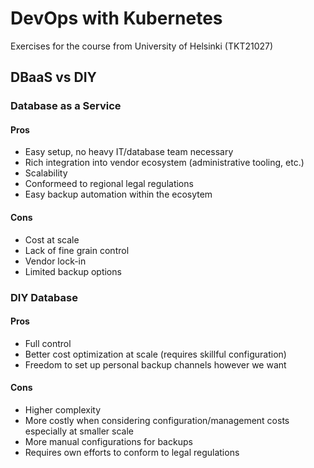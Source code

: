 # DevOps with Kubernetes
Exercises for the course from University of Helsinki (TKT21027)

## DBaaS vs DIY
### Database as a Service
#### Pros
- Easy setup, no heavy IT/database team necessary
- Rich integration into vendor ecosystem (administrative tooling, etc.)
- Scalability
- Conformeed to regional legal regulations
- Easy backup automation within the ecosytem

#### Cons
- Cost at scale
- Lack of fine grain control
- Vendor lock-in
- Limited backup options

### DIY Database
#### Pros
- Full control
- Better cost optimization at scale (requires skillful configuration)
- Freedom to set up personal backup channels however we want

#### Cons
- Higher complexity
- More costly when considering configuration/management costs especially at smaller scale
- More manual configurations for backups
- Requires own efforts to conform to legal regulations
